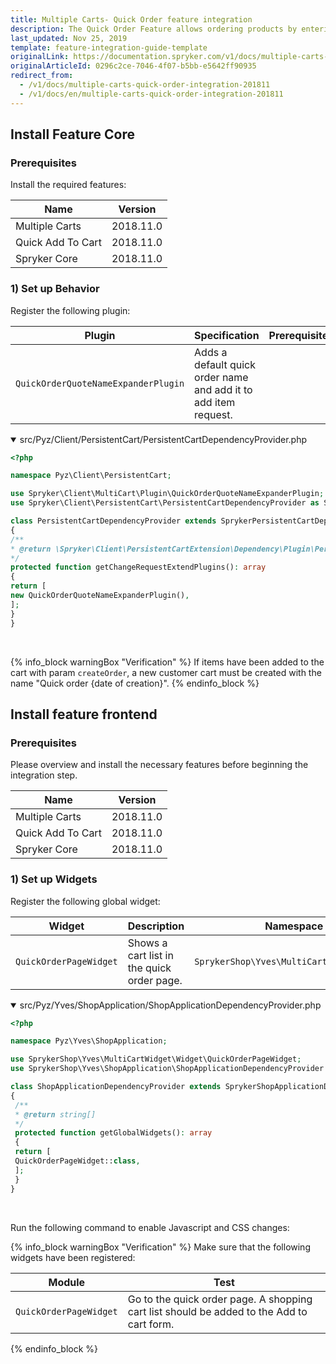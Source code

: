 ```yaml
---
title: Multiple Carts- Quick Order feature integration
description: The Quick Order Feature allows ordering products by entering SKU and quantity in one page. The guide describes how to integrate the feature into your project.
last_updated: Nov 25, 2019
template: feature-integration-guide-template
originalLink: https://documentation.spryker.com/v1/docs/multiple-carts-quick-order-integration-201811
originalArticleId: 0296c2ce-7046-4f07-b5bb-e5642ff90935
redirect_from:
  - /v1/docs/multiple-carts-quick-order-integration-201811
  - /v1/docs/en/multiple-carts-quick-order-integration-201811
---
```


## Install Feature Core

### Prerequisites

Install the required features:

| Name | Version |
| --- | --- |
| Multiple Carts | 2018.11.0 |
| Quick Add To Cart | 2018.11.0 |
| Spryker Core | 2018.11.0 |

### 1) Set up Behavior

Register the following plugin:

| Plugin | Specification | Prerequisites | Namespace |
| --- | --- | --- | --- |
|  `QuickOrderQuoteNameExpanderPlugin` | Adds a default quick order name and add it to add item request. |  |  `Spryker\Client\MultiCart\Plugin` |

<details open>
    <summary markdown='span'>src/Pyz/Client/PersistentCart/PersistentCartDependencyProvider.php</summary>

 ```php
<?php

namespace Pyz\Client\PersistentCart;

use Spryker\Client\MultiCart\Plugin\QuickOrderQuoteNameExpanderPlugin;
use Spryker\Client\PersistentCart\PersistentCartDependencyProvider as SprykerPersistentCartDependencyProvider;

class PersistentCartDependencyProvider extends SprykerPersistentCartDependencyProvider
{
 /**
 * @return \Spryker\Client\PersistentCartExtension\Dependency\Plugin\PersistentCartChangeExpanderPluginInterface[]
 */
 protected function getChangeRequestExtendPlugins(): array
 {
 return [
 new QuickOrderQuoteNameExpanderPlugin(),
 ];
 }
} 
```
<br>
</details>

{% info_block warningBox "Verification" %}
If items have been added to the cart with param `createOrder`, a new customer cart must be created with the name "Quick order {date of creation}".
{% endinfo_block %}

## Install feature frontend

### Prerequisites

Please overview and install the necessary features before beginning the integration step.

| Name | Version |
| --- | --- |
| Multiple Carts | 2018.11.0 |
| Quick Add To Cart | 2018.11.0 |
| Spryker Core | 2018.11.0 |

### 1) Set up Widgets

Register the following global widget:

| Widget | Description | Namespace |
| --- | --- | --- |
|  `QuickOrderPageWidget` | Shows a cart list in the quick order page. |  `SprykerShop\Yves\MultiCartWidget\Widget` |

<details open>
<summary markdown='span'>src/Pyz/Yves/ShopApplication/ShopApplicationDependencyProvider.php</summary>

```php
<?php

namespace Pyz\Yves\ShopApplication;

use SprykerShop\Yves\MultiCartWidget\Widget\QuickOrderPageWidget;
use SprykerShop\Yves\ShopApplication\ShopApplicationDependencyProvider as SprykerShopApplicationDependencyProvider;

class ShopApplicationDependencyProvider extends SprykerShopApplicationDependencyProvider
{
 /**
 * @return string[]
 */
 protected function getGlobalWidgets(): array
 {
 return [
 QuickOrderPageWidget::class,
 ];
 }
} 
```
<br>
</details>

Run the following command to enable Javascript and CSS changes:

{% info_block warningBox "Verification" %}
Make sure that the following widgets have been registered:<table><thead><tr><th>Module</th><th>Test</th></tr></thead><tbody><tr><td>`QuickOrderPageWidget`</td><td>Go to the quick order page. A shopping cart list should be added to the Add to cart form.</td></tr></tbody></table>
{% endinfo_block %}
